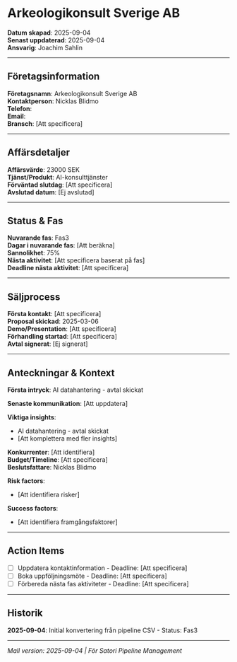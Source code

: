 # Arkeologikonsult Sverige AB

**Datum skapad**: 2025-09-04  
**Senast uppdaterad**: 2025-09-04  
**Ansvarig**: Joachim Sahlin

---

## Företagsinformation
**Företagsnamn**: Arkeologikonsult Sverige AB  
**Kontaktperson**: Nicklas Blidmo  
**Telefon**:   
**Email**:   
**Bransch**: [Att specificera]

---

## Affärsdetaljer
**Affärsvärde**: 23000 SEK  
**Tjänst/Produkt**: AI-konsulttjänster  
**Förväntad slutdag**: [Att specificera]  
**Avslutad datum**: [Ej avslutad]

---

## Status & Fas
**Nuvarande fas**: Fas3  
**Dagar i nuvarande fas**: [Att beräkna]  
**Sannolikhet**: 75%  
**Nästa aktivitet**: [Att specificera baserat på fas]  
**Deadline nästa aktivitet**: [Att specificera]

---

## Säljprocess
**Första kontakt**: [Att specificera]  
**Proposal skickad**: 2025-03-06  
**Demo/Presentation**: [Att specificera]  
**Förhandling startad**: [Att specificera]  
**Avtal signerat**: [Ej signerat]

---

## Anteckningar & Kontext
**Första intryck**: AI datahantering - avtal skickat  

**Senaste kommunikation**: [Att uppdatera]

**Viktiga insights**: 
- AI datahantering - avtal skickat
- [Att komplettera med fler insights]

**Konkurrenter**: [Att identifiera]  
**Budget/Timeline**: [Att specificera]  
**Beslutsfattare**: Nicklas Blidmo  

**Risk factors**: 
- [Att identifiera risker]

**Success factors**: 
- [Att identifiera framgångsfaktorer]

---

## Action Items
- [ ] Uppdatera kontaktinformation - Deadline: [Att specificera]
- [ ] Boka uppföljningsmöte - Deadline: [Att specificera]
- [ ] Förbereda nästa fas aktiviteter - Deadline: [Att specificera]

---

## Historik
**2025-09-04**: Initial konvertering från pipeline CSV - Status: Fas3  

---

*Mall version: 2025-09-04 | För Satori Pipeline Management*
